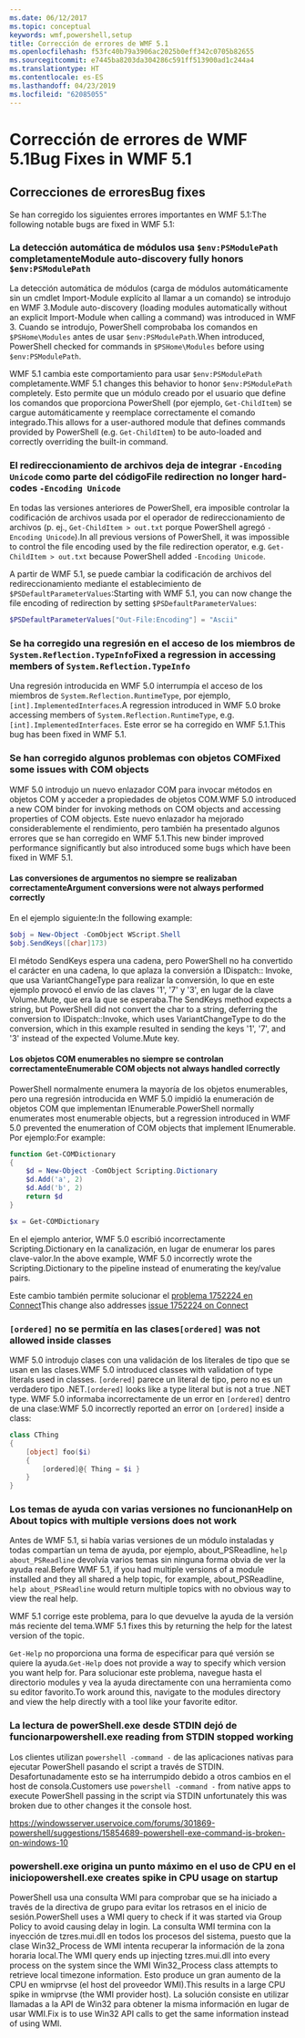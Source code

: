 ```yaml
---
ms.date: 06/12/2017
ms.topic: conceptual
keywords: wmf,powershell,setup
title: Corrección de errores de WMF 5.1
ms.openlocfilehash: f53fc40b79a3906ac2025b0eff342c0705b82655
ms.sourcegitcommit: e7445ba8203da304286c591ff513900ad1c244a4
ms.translationtype: HT
ms.contentlocale: es-ES
ms.lasthandoff: 04/23/2019
ms.locfileid: "62085055"
---
```

# <a name="bug-fixes-in-wmf-51"></a><span data-ttu-id="26b85-103">Corrección de errores de WMF 5.1</span><span class="sxs-lookup"><span data-stu-id="26b85-103">Bug Fixes in WMF 5.1</span></span>

## <a name="bug-fixes"></a><span data-ttu-id="26b85-104">Correcciones de errores</span><span class="sxs-lookup"><span data-stu-id="26b85-104">Bug fixes</span></span>

<span data-ttu-id="26b85-105">Se han corregido los siguientes errores importantes en WMF 5.1:</span><span class="sxs-lookup"><span data-stu-id="26b85-105">The following notable bugs are fixed in WMF 5.1:</span></span>

### <a name="module-auto-discovery-fully-honors-envpsmodulepath"></a><span data-ttu-id="26b85-106">La detección automática de módulos usa `$env:PSModulePath` completamente</span><span class="sxs-lookup"><span data-stu-id="26b85-106">Module auto-discovery fully honors `$env:PSModulePath`</span></span>

<span data-ttu-id="26b85-107">La detección automática de módulos (carga de módulos automáticamente sin un cmdlet Import-Module explícito al llamar a un comando) se introdujo en WMF 3.</span><span class="sxs-lookup"><span data-stu-id="26b85-107">Module auto-discovery (loading modules automatically without an explicit Import-Module when calling a command) was introduced in WMF 3.</span></span>
<span data-ttu-id="26b85-108">Cuando se introdujo, PowerShell comprobaba los comandos en `$PSHome\Modules` antes de usar `$env:PSModulePath`.</span><span class="sxs-lookup"><span data-stu-id="26b85-108">When introduced, PowerShell checked for commands in `$PSHome\Modules` before using `$env:PSModulePath`.</span></span>

<span data-ttu-id="26b85-109">WMF 5.1 cambia este comportamiento para usar `$env:PSModulePath` completamente.</span><span class="sxs-lookup"><span data-stu-id="26b85-109">WMF 5.1 changes this behavior to honor `$env:PSModulePath` completely.</span></span>
<span data-ttu-id="26b85-110">Esto permite que un módulo creado por el usuario que define los comandos que proporciona PowerShell (por ejemplo, `Get-ChildItem`) se cargue automáticamente y reemplace correctamente el comando integrado.</span><span class="sxs-lookup"><span data-stu-id="26b85-110">This allows for a user-authored module that defines commands provided by PowerShell (e.g. `Get-ChildItem`) to be auto-loaded and correctly overriding the built-in command.</span></span>

### <a name="file-redirection-no-longer-hard-codes--encoding-unicode"></a><span data-ttu-id="26b85-111">El redireccionamiento de archivos deja de integrar `-Encoding Unicode` como parte del código</span><span class="sxs-lookup"><span data-stu-id="26b85-111">File redirection no longer hard-codes `-Encoding Unicode`</span></span>

<span data-ttu-id="26b85-112">En todas las versiones anteriores de PowerShell, era imposible controlar la codificación de archivos usada por el operador de redireccionamiento de archivos (p. ej., `Get-ChildItem > out.txt` porque PowerShell agregó `-Encoding Unicode`).</span><span class="sxs-lookup"><span data-stu-id="26b85-112">In all previous versions of PowerShell, it was impossible to control the file encoding used by the file redirection operator, e.g. `Get-ChildItem > out.txt` because PowerShell added `-Encoding Unicode`.</span></span>

<span data-ttu-id="26b85-113">A partir de WMF 5.1, se puede cambiar la codificación de archivos del redireccionamiento mediante el establecimiento de `$PSDefaultParameterValues`:</span><span class="sxs-lookup"><span data-stu-id="26b85-113">Starting with WMF 5.1, you can now change the file encoding of redirection by setting `$PSDefaultParameterValues`:</span></span>

```powershell
$PSDefaultParameterValues["Out-File:Encoding"] = "Ascii"
```

### <a name="fixed-a-regression-in-accessing-members-of-systemreflectiontypeinfo"></a><span data-ttu-id="26b85-114">Se ha corregido una regresión en el acceso de los miembros de `System.Reflection.TypeInfo`</span><span class="sxs-lookup"><span data-stu-id="26b85-114">Fixed a regression in accessing members of `System.Reflection.TypeInfo`</span></span>

<span data-ttu-id="26b85-115">Una regresión introducida en WMF 5.0 interrumpía el acceso de los miembros de `System.Reflection.RuntimeType`, por ejemplo, `[int].ImplementedInterfaces`.</span><span class="sxs-lookup"><span data-stu-id="26b85-115">A regression introduced in WMF 5.0 broke accessing members of `System.Reflection.RuntimeType`, e.g. `[int].ImplementedInterfaces`.</span></span>
<span data-ttu-id="26b85-116">Este error se ha corregido en WMF 5.1.</span><span class="sxs-lookup"><span data-stu-id="26b85-116">This bug has been fixed in WMF 5.1.</span></span>


### <a name="fixed-some-issues-with-com-objects"></a><span data-ttu-id="26b85-117">Se han corregido algunos problemas con objetos COM</span><span class="sxs-lookup"><span data-stu-id="26b85-117">Fixed some issues with COM objects</span></span>

<span data-ttu-id="26b85-118">WMF 5.0 introdujo un nuevo enlazador COM para invocar métodos en objetos COM y acceder a propiedades de objetos COM.</span><span class="sxs-lookup"><span data-stu-id="26b85-118">WMF 5.0 introduced a new COM binder for invoking methods on COM objects and accessing properties of COM objects.</span></span>
<span data-ttu-id="26b85-119">Este nuevo enlazador ha mejorado considerablemente el rendimiento, pero también ha presentado algunos errores que se han corregido en WMF 5.1.</span><span class="sxs-lookup"><span data-stu-id="26b85-119">This new binder improved performance significantly but also introduced some bugs which have been fixed in WMF 5.1.</span></span>

#### <a name="argument-conversions-were-not-always-performed-correctly"></a><span data-ttu-id="26b85-120">Las conversiones de argumentos no siempre se realizaban correctamente</span><span class="sxs-lookup"><span data-stu-id="26b85-120">Argument conversions were not always performed correctly</span></span>

<span data-ttu-id="26b85-121">En el ejemplo siguiente:</span><span class="sxs-lookup"><span data-stu-id="26b85-121">In the following example:</span></span>

```powershell
$obj = New-Object -ComObject WScript.Shell
$obj.SendKeys([char]173)
```

<span data-ttu-id="26b85-122">El método SendKeys espera una cadena, pero PowerShell no ha convertido el carácter en una cadena, lo que aplaza la conversión a IDispatch:: Invoke, que usa VariantChangeType para realizar la conversión, lo que en este ejemplo provocó el envío de las claves '1', '7' y '3', en lugar de la clave Volume.Mute, que era la que se esperaba.</span><span class="sxs-lookup"><span data-stu-id="26b85-122">The SendKeys method expects a string, but PowerShell did not convert the char to a string, deferring the conversion to IDispatch::Invoke, which uses VariantChangeType to do the conversion, which in this example resulted in sending the keys '1', '7', and '3' instead of the expected Volume.Mute key.</span></span>

#### <a name="enumerable-com-objects-not-always-handled-correctly"></a><span data-ttu-id="26b85-123">Los objetos COM enumerables no siempre se controlan correctamente</span><span class="sxs-lookup"><span data-stu-id="26b85-123">Enumerable COM objects not always handled correctly</span></span>

<span data-ttu-id="26b85-124">PowerShell normalmente enumera la mayoría de los objetos enumerables, pero una regresión introducida en WMF 5.0 impidió la enumeración de objetos COM que implementan IEnumerable.</span><span class="sxs-lookup"><span data-stu-id="26b85-124">PowerShell normally enumerates most enumerable objects, but a regression introduced in WMF 5.0 prevented the enumeration of COM objects that implement IEnumerable.</span></span>  <span data-ttu-id="26b85-125">Por ejemplo:</span><span class="sxs-lookup"><span data-stu-id="26b85-125">For example:</span></span>

```powershell
function Get-COMDictionary
{
    $d = New-Object -ComObject Scripting.Dictionary
    $d.Add('a', 2)
    $d.Add('b', 2)
    return $d
}

$x = Get-COMDictionary
```

<span data-ttu-id="26b85-126">En el ejemplo anterior, WMF 5.0 escribió incorrectamente Scripting.Dictionary en la canalización, en lugar de enumerar los pares clave-valor.</span><span class="sxs-lookup"><span data-stu-id="26b85-126">In the above example, WMF 5.0 incorrectly wrote the Scripting.Dictionary to the pipeline instead of enumerating the key/value pairs.</span></span>

<span data-ttu-id="26b85-127">Este cambio también permite solucionar el [problema 1752224 en Connect](https://connect.microsoft.com/PowerShell/feedback/details/1752224)</span><span class="sxs-lookup"><span data-stu-id="26b85-127">This change also addresses [issue 1752224 on Connect](https://connect.microsoft.com/PowerShell/feedback/details/1752224)</span></span>

### <a name="ordered-was-not-allowed-inside-classes"></a><span data-ttu-id="26b85-128">`[ordered]` no se permitía en las clases</span><span class="sxs-lookup"><span data-stu-id="26b85-128">`[ordered]` was not allowed inside classes</span></span>

<span data-ttu-id="26b85-129">WMF 5.0 introdujo clases con una validación de los literales de tipo que se usan en las clases.</span><span class="sxs-lookup"><span data-stu-id="26b85-129">WMF 5.0 introduced classes with validation of type literals used in classes.</span></span>
<span data-ttu-id="26b85-130">`[ordered]` parece un literal de tipo, pero no es un verdadero tipo .NET.</span><span class="sxs-lookup"><span data-stu-id="26b85-130">`[ordered]` looks like a type literal but is not a true .NET type.</span></span>
<span data-ttu-id="26b85-131">WMF 5.0 informaba incorrectamente de un error en `[ordered]` dentro de una clase:</span><span class="sxs-lookup"><span data-stu-id="26b85-131">WMF 5.0 incorrectly reported an error on `[ordered]` inside a class:</span></span>

```powershell
class CThing
{
    [object] foo($i)
    {
        [ordered]@{ Thing = $i }
    }
}
```


### <a name="help-on-about-topics-with-multiple-versions-does-not-work"></a><span data-ttu-id="26b85-132">Los temas de ayuda con varias versiones no funcionan</span><span class="sxs-lookup"><span data-stu-id="26b85-132">Help on About topics with multiple versions does not work</span></span>

<span data-ttu-id="26b85-133">Antes de WMF 5.1, si había varias versiones de un módulo instaladas y todas compartían un tema de ayuda, por ejemplo, about_PSReadline, `help about_PSReadline` devolvía varios temas sin ninguna forma obvia de ver la ayuda real.</span><span class="sxs-lookup"><span data-stu-id="26b85-133">Before WMF 5.1, if you had multiple versions of a module installed and they all shared a help topic, for example, about_PSReadline, `help about_PSReadline` would return multiple topics with no obvious way to view the real help.</span></span>

<span data-ttu-id="26b85-134">WMF 5.1 corrige este problema, para lo que devuelve la ayuda de la versión más reciente del tema.</span><span class="sxs-lookup"><span data-stu-id="26b85-134">WMF 5.1 fixes this by returning the help for the latest version of the topic.</span></span>

<span data-ttu-id="26b85-135">`Get-Help` no proporciona una forma de especificar para qué versión se quiere la ayuda.</span><span class="sxs-lookup"><span data-stu-id="26b85-135">`Get-Help` does not provide a way to specify which version you want help for.</span></span>
<span data-ttu-id="26b85-136">Para solucionar este problema, navegue hasta el directorio modules y vea la ayuda directamente con una herramienta como su editor favorito.</span><span class="sxs-lookup"><span data-stu-id="26b85-136">To work around this, navigate to the modules directory and view the help directly with a tool like your favorite editor.</span></span>

### <a name="powershellexe-reading-from-stdin-stopped-working"></a><span data-ttu-id="26b85-137">La lectura de powerShell.exe desde STDIN dejó de funcionar</span><span class="sxs-lookup"><span data-stu-id="26b85-137">powershell.exe reading from STDIN stopped working</span></span>

<span data-ttu-id="26b85-138">Los clientes utilizan `powershell -command -` de las aplicaciones nativas para ejecutar PowerShell pasando el script a través de STDIN. Desafortunadamente esto se ha interrumpido debido a otros cambios en el host de consola.</span><span class="sxs-lookup"><span data-stu-id="26b85-138">Customers use `powershell -command -` from native apps to execute PowerShell passing in the script via STDIN unfortunately this was broken due to other changes it the console host.</span></span>

https://windowsserver.uservoice.com/forums/301869-powershell/suggestions/15854689-powershell-exe-command-is-broken-on-windows-10

### <a name="powershellexe-creates-spike-in-cpu-usage-on-startup"></a><span data-ttu-id="26b85-139">powershell.exe origina un punto máximo en el uso de CPU en el inicio</span><span class="sxs-lookup"><span data-stu-id="26b85-139">powershell.exe creates spike in CPU usage on startup</span></span>

<span data-ttu-id="26b85-140">PowerShell usa una consulta WMI para comprobar que se ha iniciado a través de la directiva de grupo para evitar los retrasos en el inicio de sesión.</span><span class="sxs-lookup"><span data-stu-id="26b85-140">PowerShell uses a WMI query to check if it was started via Group Policy to avoid causing delay in login.</span></span>
<span data-ttu-id="26b85-141">La consulta WMI termina con la inyección de tzres.mui.dll en todos los procesos del sistema, puesto que la clase Win32_Process de WMI intenta recuperar la información de la zona horaria local.</span><span class="sxs-lookup"><span data-stu-id="26b85-141">The WMI query ends up injecting tzres.mui.dll into every process on the system since the WMI Win32_Process class attempts to retrieve local timezone information.</span></span>
<span data-ttu-id="26b85-142">Esto produce un gran aumento de la CPU en wmiprvse (el host del proveedor WMI).</span><span class="sxs-lookup"><span data-stu-id="26b85-142">This results in a large CPU spike in wmiprvse (the WMI provider host).</span></span>
<span data-ttu-id="26b85-143">La solución consiste en utilizar llamadas a la API de Win32 para obtener la misma información en lugar de usar WMI.</span><span class="sxs-lookup"><span data-stu-id="26b85-143">Fix is to use Win32 API calls to get the same information instead of using WMI.</span></span>
